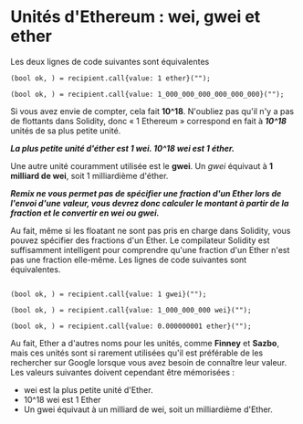 # **Unités d'Ethereum : wei, gwei et ether**

Les deux lignes de code suivantes sont équivalentes

```solidity
(bool ok, ) = recipient.call{value: 1 ether}("");

(bool ok, ) = recipient.call{value: 1_000_000_000_000_000_000}("");

```

Si vous avez envie de compter, cela fait **10^18**. N'oubliez pas qu'il n'y a pas de flottants dans Solidity, donc « 1 Ethereum » correspond en fait à **_10^18_** unités de sa plus petite unité.

**_La plus petite unité d'éther est 1 wei. 10^18 wei est 1 éther._**

Une autre unité couramment utilisée est le **gwei**. Un _gwei_ équivaut à **1 milliard de wei**, soit 1 milliardième d'éther.

**_Remix ne vous permet pas de spécifier une fraction d'un Ether lors de l'envoi d'une valeur, vous devrez donc calculer le montant à partir de la fraction et le convertir en wei ou gwei._**

Au fait, même si les floatant ne sont pas pris en charge dans Solidity, vous pouvez spécifier des fractions d'un Ether. Le compilateur Solidity est suffisamment intelligent pour comprendre qu'une fraction d'un Ether n'est pas une fraction elle-même. Les lignes de code suivantes sont équivalentes.

```solidity

(bool ok, ) = recipient.call{value: 1 gwei}("");

(bool ok, ) = recipient.call{value: 1_000_000_000 wei}("");

(bool ok, ) = recipient.call{value: 0.000000001 ether}("");

```
Au fait, Ether a d'autres noms pour les unités, comme **Finney** et **Sazbo**, mais ces unités sont si rarement utilisées qu'il est préférable de les rechercher sur Google lorsque vous avez besoin de connaître leur valeur. Les valeurs suivantes doivent cependant être mémorisées :

* wei est la plus petite unité d'Ether.
* 10^18 wei est 1 Ether
* Un gwei équivaut à un milliard de wei, soit un milliardième d'Ether.
